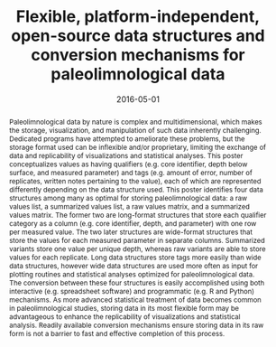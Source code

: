---
abstract: "Paleolimnological data by nature is complex and multidimensional, which makes the storage, visualization, and manipulation of such data inherently challenging. Dedicated programs have attempted to ameliorate these problems, but the storage format used can be inflexible and/or proprietary, limiting the exchange of data and replicability of visualizations and statistical analyses. This poster conceptualizes values as having qualifiers (e.g. core identifier, depth below surface, and measured parameter) and tags (e.g. amount of error, number of replicates, written notes pertaining to the value), each of which are represented differently depending on the data structure used. This poster identifies four data structures among many as optimal for storing paleolimnological data: a raw values list, a summarized values list, a raw values matrix, and a summarized values matrix. The former two are long-format structures that store each qualifier category as a column (e.g. core identifier, depth, and parameter) with one row per measured value. The two later structures are wide-format structures that store the values for each measured parameter in separate columns. Summarized variants store one value per unique depth, whereas raw variants are able to store values for each replicate. Long data structures store tags more easily than wide data structures, however wide data structures are used more often as input for plotting routines and statistical analyses optimized for paleolimnological data. The conversion between these four structures is easily accomplished using both interactive (e.g. spreadsheet software) and programmatic (e.g. R and Python) mechanisms. As more advanced statistical treatment of data becomes common in paleolimnological studies, storing data in its most flexible form may be advantageous to enhance the replicability of visualizations and statistical analysis. Readily available conversion mechanisms ensure storing data in its raw form is not a barrier to fast and effective completion of this process."
authors: ["D.W. Dunnington"]
date: "2016-05-01"
doi: ""
featured: false
image:
  caption: ""
  focal_point: ""
  preview_only: false
projects: []
publication: "Ontario-Québec Paleolimnology Symposium"
publication_short: ""
publication_types: ["1"]
summary: ""
tags: []
title: "Flexible, platform-independent, open-source data structures and conversion mechanisms for paleolimnological data"
url_code: ""
url_dataset: ""
url_pdf: ""
url_poster: ""
url_project: ""
url_slides: ""
url_source: ""
url_video: ""
---